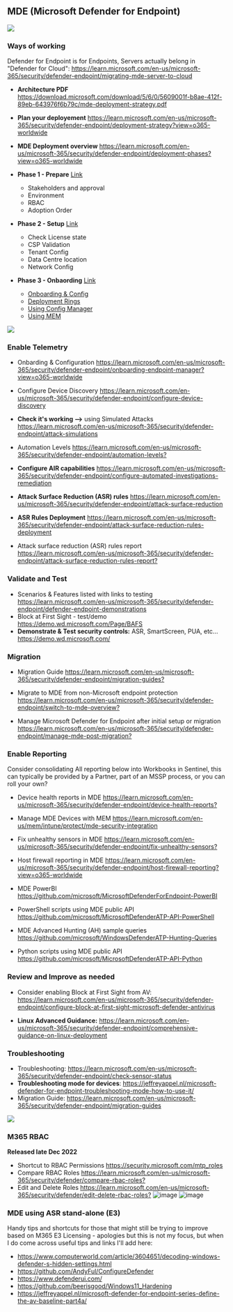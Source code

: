 ## **MDE (Microsoft Defender for Endpoint)**

![](https://encrypted-tbn0.gstatic.com/images?q=tbn:ANd9GcSwZULy1sOxB6LxDMRu-_FvV72vfFAsTKnM1A&usqp=CAU)

### **Ways of working**

Defender for Endpoint is for Endpoints, Servers actually belong in "Defender for Cloud":
<https://learn.microsoft.com/en-us/microsoft-365/security/defender-endpoint/migrating-mde-server-to-cloud>

-   **Architecture PDF**
<https://download.microsoft.com/download/5/6/0/5609001f-b8ae-412f-89eb-643976f6b79c/mde-deployment-strategy.pdf>

-   **Plan your deployement**
<https://learn.microsoft.com/en-us/microsoft-365/security/defender-endpoint/deployment-strategy?view=o365-worldwide>

-   **MDE Deployment overview**
<https://learn.microsoft.com/en-us/microsoft-365/security/defender-endpoint/deployment-phases?view=o365-worldwide>

-   **Phase 1 - Prepare** [Link](<https://learn.microsoft.com/en-us/microsoft-365/security/defender-endpoint/prepare-deployment?view=o365-worldwide>)
    -   Stakeholders and approval
    -   Environment
    -   RBAC
    -   Adoption Order

-   **Phase 2 - Setup** [Link](<https://learn.microsoft.com/en-us/microsoft-365/security/defender-endpoint/production-deployment?view=o365-worldwide>)
    -   Check License state
    -   CSP Validation
    -   Tenant Config
    -   Data Centre location
    -   Network Config

-   **Phase 3 - Onbaording** [Link](<https://learn.microsoft.com/en-us/microsoft-365/security/defender-endpoint/production-deployment?view=o365-worldwide>)
    -   [Onboarding & Config](https://learn.microsoft.com/en-us/microsoft-365/security/defender-endpoint/onboarding?view=o365-worldwide)
    -   [Deployment Rings](https://learn.microsoft.com/en-us/microsoft-365/security/defender-endpoint/deployment-rings?view=o365-worldwide)
    -   [Using Config Manager](https://learn.microsoft.com/en-us/microsoft-365/security/defender-endpoint/onboarding-endpoint-configuration-manager?view=o365-worldwide)
    -   [Using MEM](https://learn.microsoft.com/en-us/microsoft-365/security/defender-endpoint/onboarding-endpoint-manager?view=o365-worldwide)

![](https://learn.microsoft.com/en-us/microsoft-365/security/defender-endpoint/images/cloud-native-architecture.png?view=o365-worldwide#lightbox)


### **Enable Telemetry**

- Onbarding & Configuration
<https://learn.microsoft.com/en-us/microsoft-365/security/defender-endpoint/onboarding-endpoint-manager?view=o365-worldwide>

-   Configure Device Discovery
<https://learn.microsoft.com/en-us/microsoft-365/security/defender-endpoint/configure-device-discovery>
-   **Check it's working -->** using Simulated Attacks
<https://learn.microsoft.com/en-us/microsoft-365/security/defender-endpoint/attack-simulations>
-   Automation Levels
<https://learn.microsoft.com/en-us/microsoft-365/security/defender-endpoint/automation-levels?>
-   **Configure AIR capabilities**
<https://learn.microsoft.com/en-us/microsoft-365/security/defender-endpoint/configure-automated-investigations-remediation>
-   **Attack Surface Reduction (ASR) rules**
<https://learn.microsoft.com/en-us/microsoft-365/security/defender-endpoint/attack-surface-reduction>
-   **ASR Rules Deployment**
<https://learn.microsoft.com/en-us/microsoft-365/security/defender-endpoint/attack-surface-reduction-rules-deployment>

-   Attack surface reduction (ASR) rules report
<https://learn.microsoft.com/en-us/microsoft-365/security/defender-endpoint/attack-surface-reduction-rules-report?>


### **Validate and Test**

-   Scenarios & Features listed with links to testing
<https://learn.microsoft.com/en-us/microsoft-365/security/defender-endpoint/defender-endpoint-demonstrations>
-   Block at First Sight - test/demo
<https://demo.wd.microsoft.com/Page/BAFS>
-   **Demonstrate & Test security controls:** ASR, SmartScreen, PUA, etc... 
<https://demo.wd.microsoft.com/>

### **Migration**

-   Migration Guide
<https://learn.microsoft.com/en-us/microsoft-365/security/defender-endpoint/migration-guides?>

-   Migrate to MDE from non-Microsoft endpoint protection
<https://learn.microsoft.com/en-us/microsoft-365/security/defender-endpoint/switch-to-mde-overview?>

-   Manage Microsoft Defender for Endpoint after initial setup or migration
<https://learn.microsoft.com/en-us/microsoft-365/security/defender-endpoint/manage-mde-post-migration?>


### **Enable Reporting**

Consider consolidating All reporting below into Workbooks in Sentinel, this can typically be provided by a Partner, part of an MSSP process, or you can roll your own?

-   Device health reports in MDE
<https://learn.microsoft.com/en-us/microsoft-365/security/defender-endpoint/device-health-reports?>

-   Manage MDE Devices with MEM
<https://learn.microsoft.com/en-us/mem/intune/protect/mde-security-integration>

-   Fix unhealthy sensors in MDE
<https://learn.microsoft.com/en-us/microsoft-365/security/defender-endpoint/fix-unhealthy-sensors?>

-   Host firewall reporting in MDE
<https://learn.microsoft.com/en-us/microsoft-365/security/defender-endpoint/host-firewall-reporting?view=o365-worldwide>

-   MDE PowerBI
<https://github.com/microsoft/MicrosoftDefenderForEndpoint-PowerBI>

-   PowerShell scripts using MDE public API
<https://github.com/microsoft/MicrosoftDefenderATP-API-PowerShell>

-   MDE Advanced Hunting (AH) sample queries
<https://github.com/microsoft/WindowsDefenderATP-Hunting-Queries>

-   Python scripts using MDE public API
<https://github.com/microsoft/MicrosoftDefenderATP-API-Python>

### **Review and Improve as needed**

-   Consider enabling Block at First Sight from AV: <https://learn.microsoft.com/en-us/microsoft-365/security/defender-endpoint/configure-block-at-first-sight-microsoft-defender-antivirus>

-   **Linux Advanced Guidance:** <https://learn.microsoft.com/en-us/microsoft-365/security/defender-endpoint/comprehensive-guidance-on-linux-deployment>


### **Troubleshooting**

-   Troubleshooting: <https://learn.microsoft.com/en-us/microsoft-365/security/defender-endpoint/check-sensor-status>
-   **Troubleshooting mode for devices**: <https://jeffreyappel.nl/microsoft-defender-for-endpoint-troubleshooting-mode-how-to-use-it/>
-   Migration Guide: <https://learn.microsoft.com/en-us/microsoft-365/security/defender-endpoint/migration-guides>

![](./images/image7.png)

### **M365 RBAC**
**Released late Dec 2022**

-   Shortcut to RBAC Permissions
<https://security.microsoft.com/mtp_roles>
-   Compare RBAC Roles
<https://learn.microsoft.com/en-us/microsoft-365/security/defender/compare-rbac-roles?>
-   Edit and Delete Roles
<https://learn.microsoft.com/en-us/microsoft-365/security/defender/edit-delete-rbac-roles?>
![image](./images/M365_SecOps_Permissions.png)
![image](./images/M365_SecConfig_Permissions.png)

### **MDE using ASR stand-alone (E3)**

Handy tips and shortcuts for those that might still be trying to improve based on M365 E3 Licensing - apologies but this is not my focus, but when I do come across useful tips and links I'll add here:

-   <https://www.computerworld.com/article/3604651/decoding-windows-defender-s-hidden-settings.html>
-   <https://github.com/AndyFul/ConfigureDefender>
-   <https://www.defenderui.com/>
-   <https://github.com/beerisgood/Windows11_Hardening>
-   <https://jeffreyappel.nl/microsoft-defender-for-endpoint-series-define-the-av-baseline-part4a/>
